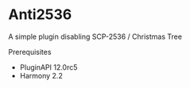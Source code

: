 # Anti2536
A simple plugin disabling SCP-2536 / Christmas Tree

Prerequisites
- PluginAPI 12.0rc5
- Harmony 2.2
